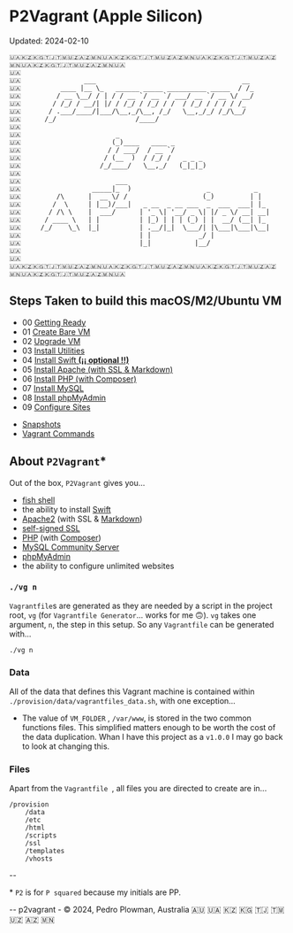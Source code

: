 # P2Vagrant (Apple Silicon)

Updated: 2024-02-10

```
🇺🇦🇰🇿🇰🇬🇹🇯🇹🇲🇺🇿🇦🇿🇲🇳🇺🇦🇰🇿🇰🇬🇹🇯🇹🇲🇺🇿🇦🇿🇲🇳🇺🇦🇰🇿🇰🇬🇹🇯🇹🇲🇺🇿🇦🇿🇲🇳🇺🇦🇰🇿🇰🇬🇹🇯🇹🇲🇺🇿🇦🇿🇲🇳🇺🇦
🇺🇦
🇺🇦                ___                                     __
🇺🇦          ____ |__ \_   ______ _____ __________ _____  / /_
🇺🇦         / __ \__/ / | / / __ `/ __ `/ ___/ __ `/ __ \/ __/
🇺🇦        / /_/ / __/| |/ / /_/ / /_/ / /  / /_/ / / / / /_
🇺🇦       / .___/____/|___/\__,_/\__, /_/   \__,_/_/ /_/\__/
🇺🇦      /_/                    /____/
🇺🇦
🇺🇦                        _
🇺🇦                       (_)____   ____ _
🇺🇦                      / / ___/  / __ `/
🇺🇦                     / (__  )  / /_/ /   _ _ _
🇺🇦                    /_/____/   \__,_/   (_|_|_)
🇺🇦
🇺🇦                        ___
🇺🇦                  _____|_  )                   _           _
🇺🇦         /\      |  __ \/ /                   (_)         | |
🇺🇦        /  \     | |__)/___|   _ __  _ __ ___  _  ___  ___| |_
🇺🇦       / /\ \    |  ___/      | '_ \| '__/ _ \| |/ _ \/ __| __|
🇺🇦      / ____ \   | |          | |_) | | | (_) | |  __/ (__| |_
🇺🇦     /_/    \_\  |_|          | .__/|_|  \___/| |\___|\___|\__|
🇺🇦                              | |            _/ |
🇺🇦                              |_|           |__/
🇺🇦
🇺🇦
🇺🇦🇰🇿🇰🇬🇹🇯🇹🇲🇺🇿🇦🇿🇲🇳🇺🇦🇰🇿🇰🇬🇹🇯🇹🇲🇺🇿🇦🇿🇲🇳🇺🇦🇰🇿🇰🇬🇹🇯🇹🇲🇺🇿🇦🇿🇲🇳🇺🇦🇰🇿🇰🇬🇹🇯🇹🇲🇺🇿🇦🇿🇲🇳🇺🇦
```

## Steps Taken to build this macOS/M2/Ubuntu VM

* 00 [Getting Ready](./docs/00_Getting_Ready.md)
* 01 [Create Bare VM](./docs/01_Create_Bare_VM.md)
* 02 [Upgrade VM](./docs/02_Upgrade_VM.md)
* 03 [Install Utilities](./docs/03_Install_Utilities.md)
* 04 [Install Swift **(¡¡ optional !!)**](./docs/04_Install_Swift.md)
* 05 [Install Apache (with SSL & Markdown)](./docs/05_Install_Apache.md)
* 06 [Install PHP (with Composer)](./docs/06_Install_PHP.md)
* 07 [Install MySQL](./docs/07_Install_MySQL.md)
* 08 [Install phpMyAdmin](./docs/08_Install_phpMyAdmin.md)
* 09 [Configure Sites](./docs/09_Configure_Sites.md)

<!--
* 10 [Page Title](./docs/10_Page_Title.md)
* 11 [Page Title](./docs/11_Page_Title.md)
* 12 [Page Title](./docs/12_Page_Title.md)
* 13 [Page Title](./docs/13_Page_Title.md)
* 14 [Page Title](./docs/14_Page_Title.md)
* 15 [Page Title](./docs/15_Page_Title.md)
-->

* [Snapshots](./docs/Snapshots.md)
* [Vagrant Commands](./docs/Commands.md)

## About `P2Vagrant`\*

Out of the box, `P2Vagrant` gives you...

* [fish shell](https://fishshell.com)
* the ability to install [Swift](https://www.swift.org)
* [Apache2](https://www.apache.org) (with SSL & [Markdown](https://en.wikipedia.org/wiki/Markdown))
* [self-signed SSL](https://en.wikipedia.org/wiki/Self-signed_certificate)
* [PHP](https://www.php.net) (with [Composer](https://getcomposer.org))
* [MySQL Community Server](https://www.mysql.com/products/community/)
* [phpMyAdmin](https://www.phpmyadmin.net)
* the ability to configure unlimited websites

### `./vg n`

`Vagrantfile`s are generated as they are needed  by a script in the project root, `vg`  (for `Vagrantfile Generator`... works for me 🙃). `vg` takes one argument,  `n`, the step in this setup. So any `Vagrantfile` can be generated with...

```
./vg n
```

### Data

All of the data that defines this Vagrant machine is contained within `./provision/data/vagrantfiles_data.sh`, with one exception...

* The value of `VM_FOLDER` , `/var/www`, is stored in the two common functions files. This simplified matters enough to be worth the cost of the data duplication. Whan I have this project as a `v1.0.0` I may go back to look at changing this.

### Files

Apart from the `Vagrantfile `, all files you are directed to create are in...

```
/provision
    /data
    /etc
    /html
    /scripts
    /ssl
    /templates
    /vhosts
```

--

\* `P2` is for `P squared` because my initials are PP.

--
p2vagrant - &copy; 2024, Pedro Plowman, Australia 🇦🇺 🇺🇦 🇰🇿 🇰🇬 🇹🇯 🇹🇲 🇺🇿 🇦🇿 🇲🇳
